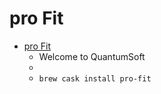# pro Fit
- [pro Fit](https://www.quansoft.com/)
  -  Welcome to QuantumSoft
  - 
  - `brew cask install pro-fit`
